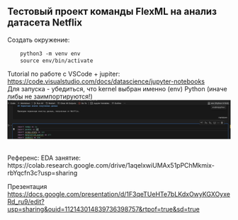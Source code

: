 ## Тестовый проект команды FlexML на анализ датасета Netflix

Создать окружение:
```
    python3 -m venv env
    source env/bin/activate
```

Tutorial по работе с VSCode + jupiter: https://code.visualstudio.com/docs/datascience/jupyter-notebooks <br>
Для запуска - убедиться, что kernel выбран именно (env) Python (иначе либы не заимпортируются!)
![alt text](assets/screen_python_kernel.png)

<br>
Референс: EDA занятие: https://colab.research.google.com/drive/1aqelxwiUMAx51pPChMkmix-rbYqcfn3c?usp=sharing <br>


Презентация<br>
https://docs.google.com/presentation/d/1F3qeTUeHTe7bLKdxOwyKGXOyxeRd_ru9/edit?usp=sharing&ouid=112143014839736398757&rtpof=true&sd=true